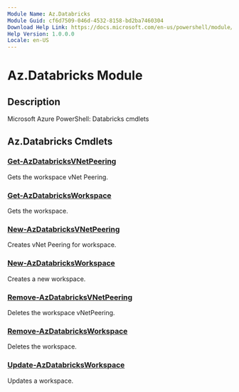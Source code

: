 ```yaml
---
Module Name: Az.Databricks
Module Guid: cf6d7509-046d-4532-8158-bd2ba7460304
Download Help Link: https://docs.microsoft.com/en-us/powershell/module/az.databricks
Help Version: 1.0.0.0
Locale: en-US
---
```


# Az.Databricks Module
## Description
Microsoft Azure PowerShell: Databricks cmdlets

## Az.Databricks Cmdlets
### [Get-AzDatabricksVNetPeering](Get-AzDatabricksVNetPeering.md)
Gets the workspace vNet Peering.

### [Get-AzDatabricksWorkspace](Get-AzDatabricksWorkspace.md)
Gets the workspace.

### [New-AzDatabricksVNetPeering](New-AzDatabricksVNetPeering.md)
Creates vNet Peering for workspace.

### [New-AzDatabricksWorkspace](New-AzDatabricksWorkspace.md)
Creates a new workspace.

### [Remove-AzDatabricksVNetPeering](Remove-AzDatabricksVNetPeering.md)
Deletes the workspace vNetPeering.

### [Remove-AzDatabricksWorkspace](Remove-AzDatabricksWorkspace.md)
Deletes the workspace.

### [Update-AzDatabricksWorkspace](Update-AzDatabricksWorkspace.md)
Updates a workspace.

